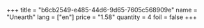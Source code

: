 +++
title = "b6cb2549-e485-44d6-9d65-7605c568909e"
name = "Unearth"
lang = ["en"]
price = "1.58"
quantity = 4
foil = false
+++
